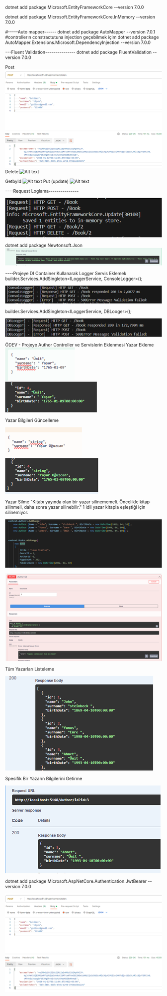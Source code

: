  dotnet add package Microsoft.EntityFrameworkCore --version 7.0.0

 
 dotnet add package Microsoft.EntityFrameworkCore.InMemory --version 7.0.0


#-----Auto mapper------
 dotnet add package AutoMapper --version 7.0.1
 #controllerın constractutuna injection geçebilmek içim
 dotnet add package AutoMapper.Extensions.Microsoft.DependencyInjection --version 7.0.0

 ---Fluent Validation---------------
 dotnet add package FluentValidation --version 7.0.0
 
 Post
 ![Alt text](WebApi/image/image.png)
 Delete
 ![Alt text](WebApi/image/image\image-1.png)
 
 GetbyId
 ![Alt text](WebApi/image/image\image-2.png)
 Put (update)
 ![Alt text](WebApi/image/image\image-3.png)

 ----Request Loglama---------------

 ![Alt text](WebApi/image/image-4.png)

 dotnet add package Newtonsoft.Json
![Alt text](WebApi/image/image-5.png)


----Projeye DI Container Kullanarak Logger Servis Eklemek
builder.Services.AddSingleton<ILoggerService, ConsoleLogger>();

![Alt text](WebApi/image/image-6.png)

builder.Services.AddSingleton<ILoggerService, DBLooger>();

![Alt text](WebApi/image/image-7.png)



ÖDEV - Projeye Author Controller ve Servislerin Eklenmesi
Yazar Ekleme
![Alt text](WebApi/image/image-14.png)
![Alt text](WebApi/image/image-15.png)

Yazar Bilgileri Güncelleme

![Alt text](WebApi/image/image-16.png)
![Alt text](WebApi/image/image-17.png)

Yazar Silme
"Kitabı yayında olan bir yazar silinememeli. Öncelikle kitap silinmeli, daha sonra yazar silinebilir."
1 idli yazar kitapla eşleştiği için silinemiyor.

![Alt text](WebApi/image/image-22.png)

![Alt text](WebApi/image/image-21.png)



Tüm Yazarları Listeleme

![Alt text](WebApi/image/image-19.png)

Spesifik Bir Yazarın Bilgilerini Getirme

![Alt text](WebApi/image/image-20.png)




dotnet add package Microsoft.AspNetCore.Authentication.JwtBearer --version 7.0.0

![Alt text](WebApi/image/image.png)



